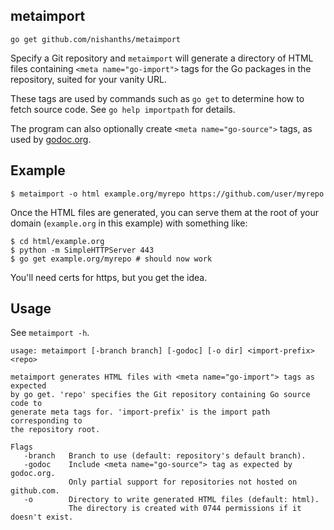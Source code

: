 ## metaimport

`go get github.com/nishanths/metaimport`

Specify a Git repository and `metaimport` will generate a directory of
HTML files containing `<meta name="go-import">` tags for the Go packages
in the repository, suited for your vanity URL.

These tags are used by commands such as `go get` to determine how to fetch 
source code. See `go help importpath` for details.

The program can also optionally create `<meta name="go-source">` tags, as used by 
[godoc.org](https://github.com/golang/gddo/wiki/Source-Code-Links).

## Example

```
$ metaimport -o html example.org/myrepo https://github.com/user/myrepo
```

Once the HTML files are generated, you can serve them at the root of your domain 
(`example.org` in this example) with something like:

```
$ cd html/example.org
$ python -m SimpleHTTPServer 443
$ go get example.org/myrepo # should now work
```

You'll need certs for https, but you get the idea.

## Usage

See `metaimport -h`.

```
usage: metaimport [-branch branch] [-godoc] [-o dir] <import-prefix> <repo>

metaimport generates HTML files with <meta name="go-import"> tags as expected
by go get. 'repo' specifies the Git repository containing Go source code to
generate meta tags for. 'import-prefix' is the import path corresponding to
the repository root.

Flags
   -branch   Branch to use (default: repository's default branch).
   -godoc    Include <meta name="go-source"> tag as expected by godoc.org.
             Only partial support for repositories not hosted on github.com.
   -o        Directory to write generated HTML files (default: html).
             The directory is created with 0744 permissions if it doesn't exist.
```
